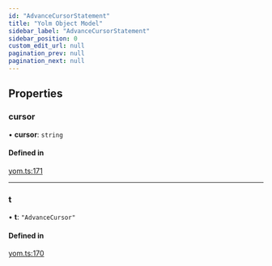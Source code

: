 ```yaml
---
id: "AdvanceCursorStatement"
title: "Yolm Object Model"
sidebar_label: "AdvanceCursorStatement"
sidebar_position: 0
custom_edit_url: null
pagination_prev: null
pagination_next: null
---
```


## Properties

### cursor

• **cursor**: `string`

#### Defined in

[yom.ts:171](https://github.com/yolmio/boost/blob/964b449/src/yom.ts#L171)

___

### t

• **t**: ``"AdvanceCursor"``

#### Defined in

[yom.ts:170](https://github.com/yolmio/boost/blob/964b449/src/yom.ts#L170)
